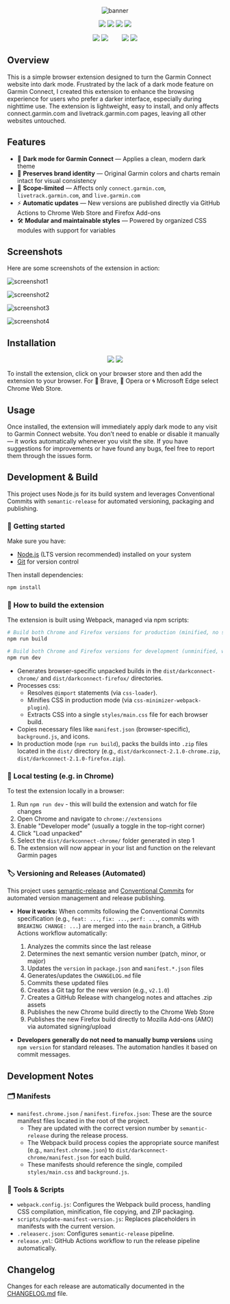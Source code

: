 <div align="center">

![banner](static/images/banner.png)

<a href="https://github.com/kpulka247/dark-connect/actions" title="GitHub Actions Workflow Status"><img src="https://img.shields.io/github/actions/workflow/status/kpulka247/dark-connect/release.yml"></a>
<a title="Chrome Web Store Size"><img src="https://img.shields.io/chrome-web-store/size/nadhhgppikppmjacnkebagbgcibnfnob"></a>
<a href="https://github.com/kpulka247/dark-connect/releases" title="GitHub Release"><img src="https://img.shields.io/github/v/release/kpulka247/dark-connect?logo=github&logoColor=white"></a>
<a href="https://github.com/kpulka247/dark-connect/blob/main/LICENSE" title="GitHub License"><img src="https://img.shields.io/github/license/kpulka247/dark-connect?color=%23252525"></a>

<a href="https://chromewebstore.google.com/detail/dark-connect/nadhhgppikppmjacnkebagbgcibnfnob" title="Chrome Web Store Users"><img src="https://img.shields.io/chrome-web-store/users/nadhhgppikppmjacnkebagbgcibnfnob?logo=Google%20Chrome&logoColor=white&color=goldenrod"></a>
<a href="https://chromewebstore.google.com/detail/dark-connect/nadhhgppikppmjacnkebagbgcibnfnob" title="Chrome Web Store Rating"><img src="https://img.shields.io/chrome-web-store/rating/nadhhgppikppmjacnkebagbgcibnfnob"></a>
 &nbsp;&nbsp;&nbsp;&nbsp;&nbsp;&nbsp;
<a href="https://addons.mozilla.org/pl/firefox/addon/dark-connect/" title="Mozilla Add-on Users"><img src="https://img.shields.io/amo/users/dark-connect?logo=Firefox&logoColor=white&color=goldenrod"></a>
<a href="https://addons.mozilla.org/pl/firefox/addon/dark-connect/" title="Mozilla Add-on Rating"><img src="https://img.shields.io/amo/rating/dark-connect"></a>

</div>

## Overview

This is a simple browser extension designed to turn the Garmin Connect website into dark mode. Frustrated by the lack of a dark mode feature on Garmin Connect, I created this extension to enhance the browsing experience for users who prefer a darker interface, especially during nighttime use. The extension is lightweight, easy to install, and only affects connect.garmin.com and livetrack.garmin.com pages, leaving all other websites untouched.

## Features

- 🌙 **Dark mode for Garmin Connect** — Applies a clean, modern dark theme
- 🎨 **Preserves brand identity** — Original Garmin colors and charts remain intact for visual consistency
- 🚫 **Scope-limited** — Affects only `connect.garmin.com`, `livetrack.garmin.com`, and `live.garmin.com`
- ⚡ **Automatic updates** — New versions are published directly via GitHub Actions to Chrome Web Store and Firefox Add-ons
- 🛠️ **Modular and maintainable styles** — Powered by organized CSS modules with support for variables

## Screenshots

Here are some screenshots of the extension in action:

![screenshot1](static/images/screenshot1.png)

![screenshot2](static/images/screenshot2.png)

![screenshot3](static/images/screenshot3.png)

![screenshot4](static/images/screenshot4.png)

## Installation

<div align="center">

<a href="https://chromewebstore.google.com/detail/dark-connect/nadhhgppikppmjacnkebagbgcibnfnob" title="Chrome Web Store Version"><img src="https://img.shields.io/chrome-web-store/v/nadhhgppikppmjacnkebagbgcibnfnob?style=for-the-badge&logo=google%20chrome&logoColor=white&labelColor=%23252525"></a>
<a href="https://addons.mozilla.org/pl/firefox/addon/dark-connect/" title="Mozilla Add-on Version"><img src="https://img.shields.io/amo/v/dark-connect?style=for-the-badge&logo=firefox&logoColor=white&labelColor=%23252525&color=red"></a>

</div>

To install the extension, click on your browser store and then add the extension to your browser. For 🦁 Brave, 🔴 Opera or 🌀 Microsoft Edge select Chrome Web Store.

## Usage

Once installed, the extension will immediately apply dark mode to any visit to Garmin Connect website. You don’t need to enable or disable it manually — it works automatically whenever you visit the site. If you have suggestions for improvements or have found any bugs, feel free to report them through the issues form.

## Development & Build

This project uses Node.js for its build system and leverages Conventional Commits with `semantic-release` for automated versioning, packaging and publishing.

### 🚀 Getting started

Make sure you have:

- [Node.js](https://nodejs.org) (LTS version recommended) installed on your system
- [Git](https://git-scm.com/) for version control

Then install dependencies:

```bash
npm install
```
### 🔧 How to build the extension

The extension is built using Webpack, managed via npm scripts:

```bash
# Build both Chrome and Firefox versions for production (minified, no source maps, with ZIPs)
npm run build

# Build both Chrome and Firefox versions for development (unminified, with source maps, no ZIPs)
npm run dev
```

- Generates browser-specific unpacked builds in the `dist/darkconnect-chrome/` and `dist/darkconnect-firefox/` directories.
- Processes css:
    - Resolves `@import` statements (via `css-loader`).
    - Minifies CSS in production mode (via `css-minimizer-webpack-plugin`).
    - Extracts CSS into a single `styles/main.css` file for each browser build.
- Copies necessary files like `manifest.json` (browser-specific), `background.js`, and icons.
- In production mode (`npm run build`), packs the builds into `.zip` files located in the `dist/` directory (e.g., `dist/darkconnect-2.1.0-chrome.zip`, `dist/darkconnect-2.1.0-firefox.zip`).

### 🧪 Local testing (e.g. in Chrome)

To test the extension locally in a browser:

1. Run `npm run dev` - this will build the extension and watch for file changes
2. Open Chrome and navigate to `chrome://extensions`
3. Enable "Developer mode" (usually a toggle in the top-right corner)
4. Click "Load unpacked"
5. Select the `dist/darkconnect-chrome/` folder generated in step 1
6. The extension will now appear in your list and function on the relevant Garmin pages

### 🏷️ Versioning and Releases (Automated)

This project uses [semantic-release](https://github.com/semantic-release/semantic-release) and [Conventional Commits](https://www.conventionalcommits.org/) for automated version management and release publishing.

- **How it works:** When commits following the Conventional Commits specification (e.g., `feat: ...`, `fix: ...`, `perf: ...`, commits with `BREAKING CHANGE: ...`) are merged into the `main` branch, a GitHub Actions workflow automatically:

    1. Analyzes the commits since the last release
    2. Determines the next semantic version number (patch, minor, or major)
    3. Updates the `version` in `package.json` and `manifest.*.json` files
    4. Generates/updates the `CHANGELOG.md` file
    5. Commits these updated files
    6. Creates a Git tag for the new version (e.g., `v2.1.0`)
    7. Creates a GitHub Release with changelog notes and attaches .zip assets
    8. Publishes the new Chrome build directly to the Chrome Web Store
    9. Publishes the new Firefox build directly to Mozilla Add-ons (AMO) via automated signing/upload
- **Developers generally do not need to manually bump versions** using `npm version` for standard releases. The automation handles it based on commit messages.

## Development Notes

### 🗂️ Manifests

- `manifest.chrome.json` / `manifest.firefox.json`: These are the source manifest files located in the root of the project.
    - They are updated with the correct version number by `semantic-release` during the release process.
    - The Webpack build process copies the appropriate source manifest (e.g., `manifest.chrome.json`) to `dist/darkconnect-chrome/manifest.json` for each build.
    - These manifests should reference the single, compiled `styles/main.css` and `background.js`.

### 🧰 Tools & Scripts

- `webpack.config.js`: Configures the Webpack build process, handling CSS compilation, minification, file copying, and ZIP packaging.
- `scripts/update-manifest-version.js`: Replaces placeholders in manifests with the current version.
- `.releaserc.json`: Configures `semantic-release` pipeline.
- `release.yml`: GitHub Actions workflow to run the release pipeline automatically.

## Changelog

Changes for each release are automatically documented in the [CHANGELOG.md](./CHANGELOG.md) file.